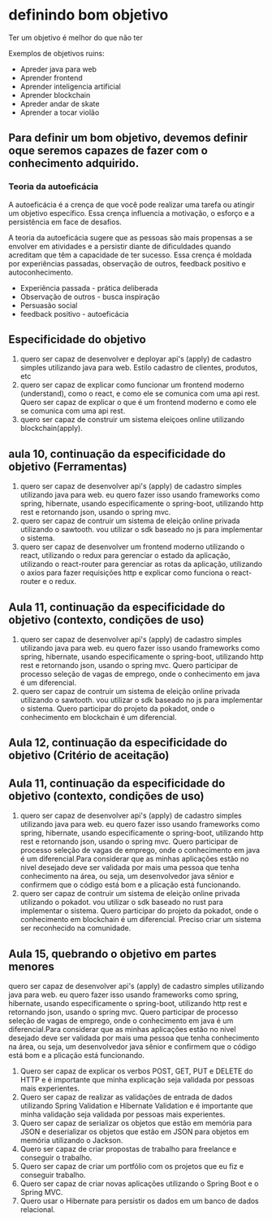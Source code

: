 # definindo bom objetivo

Ter um objetivo é melhor do que não ter

Exemplos de objetivos ruins:

* Apreder java para web
* Aprender frontend
* Aprender inteligencia artificial
* Aprender blockchain
* Apreder andar de skate
* Aprender a tocar violão

## Para definir um bom objetivo, devemos definir oque seremos capazes de fazer com o conhecimento adquirido.

### Teoria da autoeficácia

A autoeficácia é a crença de que você pode realizar uma tarefa ou atingir um objetivo específico. Essa crença influencia a motivação, o esforço e a persistência em face de desafios.

A teoria da autoeficácia sugere que as pessoas são mais propensas a se envolver em atividades e a persistir diante de dificuldades quando acreditam que têm a capacidade de ter sucesso. Essa crença é moldada por experiências passadas, observação de outros, feedback positivo e autoconhecimento.


* Experiência passada - prática deliberada
* Observação de outros - busca inspiração
* Persuasão social
* feedback positivo - autoeficácia


## Especificidade do objetivo

1. quero ser capaz de desenvolver e deployar api's (apply) de cadastro simples utilizando java para web. Estilo cadastro de clientes, produtos, etc
2. quero ser capaz de explicar como funcionar um frontend moderno (understand), como o react, e como ele se comunica com uma api rest. Quero ser capaz de explicar o que é um frontend moderno e como ele se comunica com uma api rest.
3. quero ser capaz de construir um sistema eleiçoes online utilizando blockchain(apply).

## aula 10, continuação da especificidade do objetivo (Ferramentas)

1. quero ser capaz de desenvolver api's (apply) de cadastro simples utilizando java para web. eu quero fazer isso usando frameworks como spring, hibernate, usando especificamente o spring-boot, utilizando http rest e retornando json, usando o spring mvc.
2. quero ser capaz de contruir um sistema de eleição online privada utilizando o sawtooth. vou utilizar o sdk baseado no js para implementar o sistema.
3. quero ser capaz de desenvolver um frontend moderno utilizando o react, utilizando o redux para gerenciar o estado da aplicação, utilizando o react-router para gerenciar as rotas da aplicação, utilizando o axios para fazer requisições http e explicar como funciona o react-router e o redux.


## Aula 11, continuação da especificidade do objetivo (contexto, condições de uso)

1. quero ser capaz de desenvolver api's (apply) de cadastro simples utilizando java para web. eu quero fazer isso usando frameworks como spring, hibernate, usando especificamente o spring-boot, utilizando http rest e retornando json, usando o spring mvc. Quero participar de processo seleção de vagas de emprego, onde o conhecimento em java é um diferencial.
2. quero ser capaz de contruir um sistema de eleição online privada utilizando o sawtooth. vou utilizar o sdk baseado no js para implementar o sistema. Quero participar do projeto da pokadot, onde o conhecimento em blockchain é um diferencial.


## Aula 12, continuação da especificidade do objetivo (Critério de aceitação)



## Aula 11, continuação da especificidade do objetivo (contexto, condições de uso)

1. quero ser capaz de desenvolver api's (apply) de cadastro simples utilizando java para web. eu quero fazer isso usando frameworks como spring, hibernate, usando especificamente o spring-boot, utilizando http rest e retornando json, usando o spring mvc. Quero participar de processo seleção de vagas de emprego, onde o conhecimento em java é um diferencial.Para considerar que as minhas aplicações estão no nivel desejado deve ser validada por mais uma pessoa que tenha conhecimento na área, ou seja, um desenvolvedor java sênior e confirmem que o código está bom e a plicação está funcionando.
2. quero ser capaz de contruir um sistema de eleição online privada utilizando o pokadot. vou utilizar o sdk baseado no rust para implementar o sistema. Quero participar do projeto da pokadot, onde o conhecimento em blockchain é um diferencial. Preciso criar um sistema ser reconhecido na comunidade.


## Aula 15, quebrando o objetivo em partes menores

quero ser capaz de desenvolver api's (apply) de cadastro simples utilizando java para web. eu quero fazer isso usando frameworks como spring, hibernate, usando especificamente o spring-boot, utilizando http rest e retornando json, usando o spring mvc. Quero participar de processo seleção de vagas de emprego, onde o conhecimento em java é um diferencial.Para considerar que as minhas aplicações estão no nivel desejado deve ser validada por mais uma pessoa que tenha conhecimento na área, ou seja, um desenvolvedor java sênior e confirmem que o código está bom e a plicação está funcionando.

1. Quero ser capaz de explicar os verbos POST, GET, PUT e DELETE do HTTP e é importante que minha explicação seja validada por pessoas mais experientes.
2. Quero ser capaz de realizar as validações de entrada de dados utilizando Spring Validation e Hibernate Validation e é importante que minha validação seja validada por pessoas mais experientes.
3. Quero ser capaz de serializar os objetos que estão em memória para JSON e deserializar os objetos que estão em JSON para objetos em memória utilizando o Jackson.
4. Quero ser capaz de criar propostas de trabalho para freelance e conseguir o trabalho.
5. Quero ser capaz de criar um portfólio com os projetos que eu fiz e conseguir trabalho.
6. Quero ser capaz de criar novas aplicações utilizando o Spring Boot e o Spring MVC.
7. Quero usar o Hibernate para persistir os dados em um banco de dados relacional.
